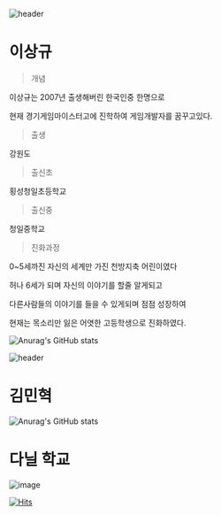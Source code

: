 ![header](https://capsule-render.vercel.app/api?type=Waving&color=4e63d6&height=200&section=header&text=이상규&fontSize=50&animation=fadeIn&fontColor=DDDDDD)
# 이상규

>개념

이상규는 2007년 출생해버린 한국인중 한명으로

현재 경기게임마이스터고에 진학하여 게임개발자를 꿈꾸고있다.

>출생

강원도

>출신초

횡성청일초등학교

>출신중

청일중학교

>진화과정

0~5세까진 자신의 세계만 가진 천방지축 어린이였다

허나 6세가 되며 자신의 이야기를 할줄 알게되고

다른사람들의 이야기를 들을 수 있게되며
점점 성장하여

현재는 목소리만 잃은 어엿한 고등학생으로 진화하였다.

![Anurag's GitHub stats](https://github-readme-stats.vercel.app/api?username=leo82380&show_icons=true&theme=radical)

![header](https://capsule-render.vercel.app/api?type=Waving&color=4e63d6&height=200&section=header&text=김민혁&fontSize=50&animation=fadeIn&fontColor=DDDDDD)
# 김민혁

![Anurag's GitHub stats](https://github-readme-stats.vercel.app/api?username=novelbug&show_icons=true&theme=radical)

# 다닐 학교

![image](https://user-images.githubusercontent.com/123617758/214807923-11293e10-89a4-46a7-84ca-04409e95132b.png)

[![Hits](https://hits.seeyoufarm.com/api/count/incr/badge.svg?url=https%3A%2F%2Fgithub.com%2Fleo82380%2Fggm_git2&count_bg=%235AB6E8&title_bg=%23000000&icon=&icon_color=%23E7E7E7&title=%EB%B0%A9%EB%AC%B8%EC%9E%90&edge_flat=false)](https://hits.seeyoufarm.com)